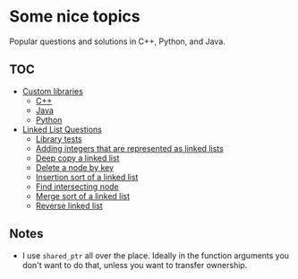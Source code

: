 # Some nice topics
Popular questions and solutions in C++, Python, and Java.

## TOC
* [Custom libraries](Library)
  * [C++](Library/C++)
  * [Java](Library/Java)
  * [Python](Library/Python)
* [Linked List Questions](LinkedList)
  * [Library tests](LinkedList/Tests)
  * [Adding integers that are represented as linked lists](LinkedList/addIntegers)
  * [Deep copy a linked list](LinkedList/deepCopy)
  * [Delete a node by key](LinkedList/deleteKey)
  * [Insertion sort of a linked list](LinkedList/insertionSort)
  * [Find intersecting node](LinkedList/intersection)
  * [Merge sort of a linked list](LinkedList/mergeSort)
  * [Reverse linked list](LinkedList/reverse)


## Notes
* I use `shared_ptr` all over the place. Ideally in the function arguments you don't want to do that, unless you want to transfer ownership.
